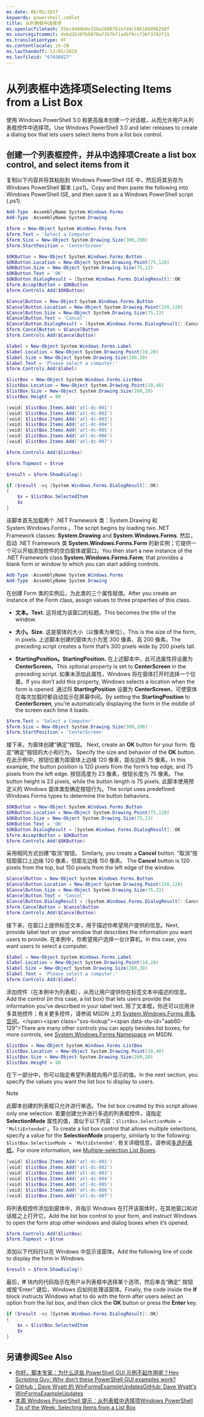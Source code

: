 ```yaml
---
ms.date: 06/05/2017
keywords: powershell,cmdlet
title: 从列表框中选择项
ms.openlocfilehash: 55bc9409b0e330a2080781bfd4c586109896258f
ms.sourcegitcommit: debd2b38fb8070a7357bf1a4bf9cc736f3702f31
ms.translationtype: HT
ms.contentlocale: zh-CN
ms.lasthandoff: 12/05/2019
ms.locfileid: "67030827"
---
```

# <a name="selecting-items-from-a-list-box"></a><span data-ttu-id="aab60-103">从列表框中选择项</span><span class="sxs-lookup"><span data-stu-id="aab60-103">Selecting Items from a List Box</span></span>

<span data-ttu-id="aab60-104">使用 Windows PowerShell 3.0 和更高版本创建一个对话框，从而允许用户从列表框控件中选择项。</span><span class="sxs-lookup"><span data-stu-id="aab60-104">Use Windows PowerShell 3.0 and later releases to create a dialog box that lets users select items from a list box control.</span></span>

## <a name="create-a-list-box-control-and-select-items-from-it"></a><span data-ttu-id="aab60-105">创建一个列表框控件，并从中选择项</span><span class="sxs-lookup"><span data-stu-id="aab60-105">Create a list box control, and select items from it</span></span>

<span data-ttu-id="aab60-106">复制以下内容并将其粘贴到 Windows PowerShell ISE 中，然后将其另存为 Windows PowerShell 脚本 (.ps1)。</span><span class="sxs-lookup"><span data-stu-id="aab60-106">Copy and then paste the following into Windows PowerShell ISE, and then save it as a Windows PowerShell script (.ps1).</span></span>

```powershell
Add-Type -AssemblyName System.Windows.Forms
Add-Type -AssemblyName System.Drawing

$form = New-Object System.Windows.Forms.Form
$form.Text = 'Select a Computer'
$form.Size = New-Object System.Drawing.Size(300,200)
$form.StartPosition = 'CenterScreen'

$OKButton = New-Object System.Windows.Forms.Button
$OKButton.Location = New-Object System.Drawing.Point(75,120)
$OKButton.Size = New-Object System.Drawing.Size(75,23)
$OKButton.Text = 'OK'
$OKButton.DialogResult = [System.Windows.Forms.DialogResult]::OK
$form.AcceptButton = $OKButton
$form.Controls.Add($OKButton)

$CancelButton = New-Object System.Windows.Forms.Button
$CancelButton.Location = New-Object System.Drawing.Point(150,120)
$CancelButton.Size = New-Object System.Drawing.Size(75,23)
$CancelButton.Text = 'Cancel'
$CancelButton.DialogResult = [System.Windows.Forms.DialogResult]::Cancel
$form.CancelButton = $CancelButton
$form.Controls.Add($CancelButton)

$label = New-Object System.Windows.Forms.Label
$label.Location = New-Object System.Drawing.Point(10,20)
$label.Size = New-Object System.Drawing.Size(280,20)
$label.Text = 'Please select a computer:'
$form.Controls.Add($label)

$listBox = New-Object System.Windows.Forms.ListBox
$listBox.Location = New-Object System.Drawing.Point(10,40)
$listBox.Size = New-Object System.Drawing.Size(260,20)
$listBox.Height = 80

[void] $listBox.Items.Add('atl-dc-001')
[void] $listBox.Items.Add('atl-dc-002')
[void] $listBox.Items.Add('atl-dc-003')
[void] $listBox.Items.Add('atl-dc-004')
[void] $listBox.Items.Add('atl-dc-005')
[void] $listBox.Items.Add('atl-dc-006')
[void] $listBox.Items.Add('atl-dc-007')

$form.Controls.Add($listBox)

$form.Topmost = $true

$result = $form.ShowDialog()

if ($result -eq [System.Windows.Forms.DialogResult]::OK)
{
    $x = $listBox.SelectedItem
    $x
}
```

<span data-ttu-id="aab60-107">该脚本首先加载两个 .NET Framework 类：System.Drawing 和 System.Windows.Forms   。</span><span class="sxs-lookup"><span data-stu-id="aab60-107">The script begins by loading two .NET Framework classes: **System.Drawing** and **System.Windows.Forms**.</span></span> <span data-ttu-id="aab60-108">然后，启动 .NET Framework 类 **System.Windows.Forms.Form** 的新实例；它提供一个可以开始添加控件的空白窗体或窗口。</span><span class="sxs-lookup"><span data-stu-id="aab60-108">You then start a new instance of the .NET Framework class **System.Windows.Forms.Form**; that provides a blank form or window to which you can start adding controls.</span></span>

```powershell
Add-Type -AssemblyName System.Windows.Forms
Add-Type -AssemblyName System.Drawing
```

<span data-ttu-id="aab60-109">在创建 Form 类的实例后，为此类的三个属性赋值。</span><span class="sxs-lookup"><span data-stu-id="aab60-109">After you create an instance of the Form class, assign values to three properties of this class.</span></span>

- <span data-ttu-id="aab60-110">**文本。**</span><span class="sxs-lookup"><span data-stu-id="aab60-110">**Text.**</span></span> <span data-ttu-id="aab60-111">这将成为该窗口的标题。</span><span class="sxs-lookup"><span data-stu-id="aab60-111">This becomes the title of the window.</span></span>

- <span data-ttu-id="aab60-112">**大小。**</span><span class="sxs-lookup"><span data-stu-id="aab60-112">**Size.**</span></span> <span data-ttu-id="aab60-113">这是窗体的大小（以像素为单位）。</span><span class="sxs-lookup"><span data-stu-id="aab60-113">This is the size of the form, in pixels.</span></span> <span data-ttu-id="aab60-114">上述脚本创建的窗体大小为宽 300 像素、高 200 像素。</span><span class="sxs-lookup"><span data-stu-id="aab60-114">The preceding script creates a form that’s 300 pixels wide by 200 pixels tall.</span></span>

- <span data-ttu-id="aab60-115">**StartingPosition。**</span><span class="sxs-lookup"><span data-stu-id="aab60-115">**StartingPosition.**</span></span> <span data-ttu-id="aab60-116">在上述脚本中，此可选属性将设置为 **CenterScreen**。</span><span class="sxs-lookup"><span data-stu-id="aab60-116">This optional property is set to **CenterScreen** in the preceding script.</span></span> <span data-ttu-id="aab60-117">如果未添加此属性，Windows 将在窗体打开时选择一个位置。</span><span class="sxs-lookup"><span data-stu-id="aab60-117">If you don’t add this property, Windows selects a location when the form is opened.</span></span> <span data-ttu-id="aab60-118">通过将 **StartingPosition** 设置为 **CenterScreen**，可使窗体在每次加载时都自动显示在屏幕中间。</span><span class="sxs-lookup"><span data-stu-id="aab60-118">By setting the **StartingPosition** to **CenterScreen**, you’re automatically displaying the form in the middle of the screen each time it loads.</span></span>

```powershell
$form.Text = 'Select a Computer'
$form.Size = New-Object System.Drawing.Size(300,200)
$form.StartPosition = 'CenterScreen'
```

<span data-ttu-id="aab60-119">接下来，为窗体创建“确定”按钮。 </span><span class="sxs-lookup"><span data-stu-id="aab60-119">Next, create an **OK** button for your form.</span></span> <span data-ttu-id="aab60-120">指定“确定”按钮的大小和行为。 </span><span class="sxs-lookup"><span data-stu-id="aab60-120">Specify the size and behavior of the **OK** button.</span></span> <span data-ttu-id="aab60-121">在此示例中，按钮位置为距窗体上边缘 120 像素，距左边缘 75 像素。</span><span class="sxs-lookup"><span data-stu-id="aab60-121">In this example, the button position is 120 pixels from the form’s top edge, and 75 pixels from the left edge.</span></span> <span data-ttu-id="aab60-122">按钮高度为 23 像素，按钮长度为 75 像素。</span><span class="sxs-lookup"><span data-stu-id="aab60-122">The button height is 23 pixels, while the button length is 75 pixels.</span></span> <span data-ttu-id="aab60-123">此脚本使用预定义的 Windows 窗体类型确定按钮行为。</span><span class="sxs-lookup"><span data-stu-id="aab60-123">The script uses predefined Windows Forms types to determine the button behaviors.</span></span>

```powershell
$OKButton = New-Object System.Windows.Forms.Button
$OKButton.Location = New-Object System.Drawing.Point(75,120)
$OKButton.Size = New-Object System.Drawing.Size(75,23)
$OKButton.Text = 'OK'
$OKButton.DialogResult = [System.Windows.Forms.DialogResult]::OK
$form.AcceptButton = $OKButton
$form.Controls.Add($OKButton)
```

<span data-ttu-id="aab60-124">采用相同方式创建“取消”按钮。 </span><span class="sxs-lookup"><span data-stu-id="aab60-124">Similarly, you create a **Cancel** button.</span></span> <span data-ttu-id="aab60-125">“取消”按钮距窗口上边缘 120 像素，但距左边缘 150 像素。 </span><span class="sxs-lookup"><span data-stu-id="aab60-125">The **Cancel** button is 120 pixels from the top, but 150 pixels from the left edge of the window.</span></span>

```powershell
$CancelButton = New-Object System.Windows.Forms.Button
$CancelButton.Location = New-Object System.Drawing.Point(150,120)
$CancelButton.Size = New-Object System.Drawing.Size(75,23)
$CancelButton.Text = 'Cancel'
$CancelButton.DialogResult = [System.Windows.Forms.DialogResult]::Cancel
$form.CancelButton = $CancelButton
$form.Controls.Add($CancelButton)
```

<span data-ttu-id="aab60-126">接下来，在窗口上提供标签文本，用于描述你希望用户提供的信息。</span><span class="sxs-lookup"><span data-stu-id="aab60-126">Next, provide label text on your window that describes the information you want users to provide.</span></span> <span data-ttu-id="aab60-127">在本例中，你希望用户选择一台计算机。</span><span class="sxs-lookup"><span data-stu-id="aab60-127">In this case, you want users to select a computer.</span></span>

```powershell
$label = New-Object System.Windows.Forms.Label
$label.Location = New-Object System.Drawing.Point(10,20)
$label.Size = New-Object System.Drawing.Size(280,20)
$label.Text = 'Please select a computer:'
$form.Controls.Add($label)
```

<span data-ttu-id="aab60-128">添加控件（在本例中为列表框），从而让用户提供你在标签文本中描述的信息。</span><span class="sxs-lookup"><span data-stu-id="aab60-128">Add the control (in this case, a list box) that lets users provide the information you’ve described in your label text.</span></span> <span data-ttu-id="aab60-129">除了文本框，你还可以应用许多其他控件；有关更多控件，请参阅 MSDN 上的 [System.Windows.Forms 命名空间](https://msdn.microsoft.com/library/k50ex0x9(v=vs.110).aspx)。</span><span class="sxs-lookup"><span data-stu-id="aab60-129">There are many other controls you can apply besides list boxes; for more controls, see [System.Windows.Forms Namespace](https://msdn.microsoft.com/library/k50ex0x9(v=vs.110).aspx) on MSDN.</span></span>

```powershell
$listBox = New-Object System.Windows.Forms.ListBox
$listBox.Location = New-Object System.Drawing.Point(10,40)
$listBox.Size = New-Object System.Drawing.Size(260,20)
$listBox.Height = 80
```

<span data-ttu-id="aab60-130">在下一部分中，你可以指定希望列表框向用户显示的值。</span><span class="sxs-lookup"><span data-stu-id="aab60-130">In the next section, you specify the values you want the list box to display to users.</span></span>

> [!NOTE]
> <span data-ttu-id="aab60-131">此脚本创建的列表框只允许进行单选。</span><span class="sxs-lookup"><span data-stu-id="aab60-131">The list box created by this script allows only one selection.</span></span> <span data-ttu-id="aab60-132">若要创建允许进行多选的列表框控件，请指定 **SelectionMode** 属性的值，类似于以下内容：`$listBox.SelectionMode = 'MultiExtended'`。</span><span class="sxs-lookup"><span data-stu-id="aab60-132">To create a list box control that allows multiple selections, specify a value for the **SelectionMode** property, similarly to the following:  `$listBox.SelectionMode = 'MultiExtended'`.</span></span> <span data-ttu-id="aab60-133">有关详细信息，请参阅[多选列表框](Multiple-selection-List-Boxes.md)。</span><span class="sxs-lookup"><span data-stu-id="aab60-133">For more information, see [Multiple-selection List Boxes](Multiple-selection-List-Boxes.md).</span></span>

```powershell
[void] $listBox.Items.Add('atl-dc-001')
[void] $listBox.Items.Add('atl-dc-002')
[void] $listBox.Items.Add('atl-dc-003')
[void] $listBox.Items.Add('atl-dc-004')
[void] $listBox.Items.Add('atl-dc-005')
[void] $listBox.Items.Add('atl-dc-006')
[void] $listBox.Items.Add('atl-dc-007')
```

<span data-ttu-id="aab60-134">将列表框控件添加到窗体中，并指示 Windows 在打开该窗体时，在其他窗口和对话框之上打开它。</span><span class="sxs-lookup"><span data-stu-id="aab60-134">Add the list box control to your form, and instruct Windows to open the form atop other windows and dialog boxes when it’s opened.</span></span>

```powershell
$form.Controls.Add($listBox)
$form.Topmost = $true
```

<span data-ttu-id="aab60-135">添加以下代码行以在 Windows 中显示该窗体。</span><span class="sxs-lookup"><span data-stu-id="aab60-135">Add the following line of code to display the form in Windows.</span></span>

```powershell
$result = $form.ShowDialog()
```

<span data-ttu-id="aab60-136">最后，**If** 块内的代码指示在用户从列表框中选择某个选项，然后单击“确定”  按钮或按“Enter”  键后，Windows 应如何处理该窗体。</span><span class="sxs-lookup"><span data-stu-id="aab60-136">Finally, the code inside the **If** block instructs Windows what to do with the form after users select an option from the list box, and then click the **OK** button or press the **Enter** key.</span></span>

```powershell
if ($result -eq [System.Windows.Forms.DialogResult]::OK)
{
    $x = $listBox.SelectedItem
    $x
}
```

## <a name="see-also"></a><span data-ttu-id="aab60-137">另请参阅</span><span class="sxs-lookup"><span data-stu-id="aab60-137">See Also</span></span>

- [<span data-ttu-id="aab60-138">你好，脚本专家：为什么这些 PowerShell GUI 示例不起作用呢？</span><span class="sxs-lookup"><span data-stu-id="aab60-138">Hey Scripting Guy:  Why don’t these PowerShell GUI examples work?</span></span>](https://go.microsoft.com/fwlink/?LinkId=506644)
- [<span data-ttu-id="aab60-139">GitHub：Dave Wyatt 的 WinFormsExampleUpdates</span><span class="sxs-lookup"><span data-stu-id="aab60-139">GitHub: Dave Wyatt's WinFormsExampleUpdates</span></span>](https://github.com/dlwyatt/WinFormsExampleUpdates)
- [<span data-ttu-id="aab60-140">本周 Windows PowerShell 提示：从列表框中选择项</span><span class="sxs-lookup"><span data-stu-id="aab60-140">Windows PowerShell Tip of the Week:  Selecting Items from a List Box</span></span>](https://technet.microsoft.com/library/ff730949.aspx)
